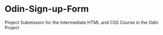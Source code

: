 # Odin-Sign-up-Form
 Project Submission for the Intermediate HTML and CSS Course in the Odin Project
